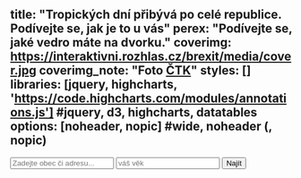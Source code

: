title: "Tropických dní přibývá po celé republice. Podívejte se, jak je to u vás"
perex: "Podívejte se, jaké vedro máte na dvorku."
coverimg: https://interaktivni.rozhlas.cz/brexit/media/cover.jpg
coverimg_note: "Foto <a href='https://ctk.cz'>ČTK</a>"
styles: []
libraries: [jquery, highcharts, 'https://code.highcharts.com/modules/annotations.js'] #jquery, d3, highcharts, datatables
options: [noheader, nopic] #wide, noheader (, nopic)
---


<wide>
<form action="?" id='frm-geocode'>
	  <div class="inputs">
	    <input type="text" id="inp-geocode" placeholder="Zadejte obec či adresu...">
		<input type="number" min="0" step="1" id="inp-age" placeholder="váš věk">
	    <input type="submit" id="inp-btn" value="Najít">
	  </div>
	</form>
<div id="graf"></div>
</wide>